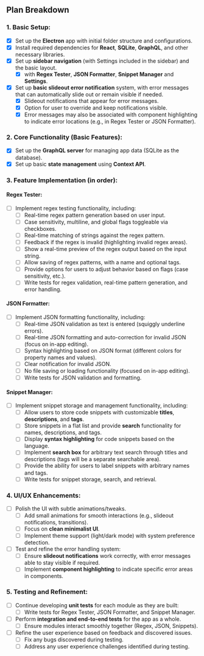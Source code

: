 ## **Plan Breakdown**

### 1. **Basic Setup:**
- [x] Set up the **Electron** app with initial folder structure and configurations.
- [x] Install required dependencies for **React**, **SQLite**, **GraphQL**, and other necessary libraries.
- [x] Set up **sidebar navigation** (with Settings included in the sidebar) and the basic layout.
  - [x] with **Regex Tester**, **JSON Formatter**, **Snippet Manager** and **Settings**.
- [x] Set up **basic slideout error notification** system, with error messages that can automatically slide out or remain visible if needed.
  - [x] Slideout notifications that appear for error messages.
  - [x] Option for user to override and keep notifications visible.
  - [x] Error messages may also be associated with component highlighting to indicate error locations (e.g., in Regex Tester or JSON Formatter).
  
### 2. **Core Functionality (Basic Features):**
- [x] Set up the **GraphQL server** for managing app data (SQLite as the database).
- [x] Set up basic **state management** using **Context API**.
  
### 3. **Feature Implementation (in order):**

#### **Regex Tester**:
- [ ] Implement regex testing functionality, including:
  - [ ] Real-time regex pattern generation based on user input.
  - [ ] Case sensitivity, multiline, and global flags toggleable via checkboxes.
  - [ ] Real-time matching of strings against the regex pattern.
  - [ ] Feedback if the regex is invalid (highlighting invalid regex areas).
  - [ ] Show a real-time preview of the regex output based on the input string.
  - [ ] Allow saving of regex patterns, with a name and optional tags.
  - [ ] Provide options for users to adjust behavior based on flags (case sensitivity, etc.).
  - [ ] Write tests for regex validation, real-time pattern generation, and error handling.

#### **JSON Formatter**:
- [ ] Implement JSON formatting functionality, including:
  - [ ] Real-time JSON validation as text is entered (squiggly underline errors).
  - [ ] Real-time JSON formatting and auto-correction for invalid JSON (focus on in-app editing).
  - [ ] Syntax highlighting based on JSON format (different colors for property names and values).
  - [ ] Clear notification for invalid JSON.
  - [ ] No file saving or loading functionality (focused on in-app editing).
  - [ ] Write tests for JSON validation and formatting.

#### **Snippet Manager**:
- [ ] Implement snippet storage and management functionality, including:
  - [ ] Allow users to store code snippets with customizable **titles**, **descriptions**, and **tags**.
  - [ ] Store snippets in a flat list and provide **search** functionality for names, descriptions, and tags.
  - [ ] Display **syntax highlighting** for code snippets based on the language.
  - [ ] Implement **search box** for arbitrary text search through titles and descriptions (tags will be a separate searchable area).
  - [ ] Provide the ability for users to label snippets with arbitrary names and tags.
  - [ ] Write tests for snippet storage, search, and retrieval.

### 4. **UI/UX Enhancements:**
- [ ] Polish the UI with subtle animations/tweaks.
  - [ ] Add small animations for smooth interactions (e.g., slideout notifications, transitions).
  - [ ] Focus on **clean minimalist UI**.
  - [ ] Implement theme support (light/dark mode) with system preference detection.
- [ ] Test and refine the error handling system:
  - [ ] Ensure **slideout notifications** work correctly, with error messages able to stay visible if required.
  - [ ] Implement **component highlighting** to indicate specific error areas in components.

### 5. **Testing and Refinement:**
- [ ] Continue developing **unit tests** for each module as they are built:
  - [ ] Write tests for Regex Tester, JSON Formatter, and Snippet Manager.
- [ ] Perform **integration and end-to-end tests** for the app as a whole.
  - [ ] Ensure modules interact smoothly together (Regex, JSON, Snippets).
- [ ] Refine the user experience based on feedback and discovered issues.
  - [ ] Fix any bugs discovered during testing.
  - [ ] Address any user experience challenges identified during testing.
